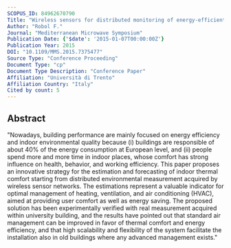 ```yaml
---
SCOPUS_ID: 84962670790
Title: "Wireless sensors for distributed monitoring of energy-efficient smart buildings"
Author: "Robol F."
Journal: "Mediterranean Microwave Symposium"
Publication Date: {'$date': '2015-01-07T00:00:00Z'}
Publication Year: 2015
DOI: "10.1109/MMS.2015.7375477"
Source Type: "Conference Proceeding"
Document Type: "cp"
Document Type Description: "Conference Paper"
Affiliation: "Università di Trento"
Affiliation Country: "Italy"
Cited by count: 5
---
```


## Abstract
"Nowadays, building performance are mainly focused on energy efficiency and indoor environmental quality because (i) buildings are responsible of about 40% of the energy consumption at European level, and (ii) people spend more and more time in indoor places, whose comfort has strong influence on health, behavior, and working efficiency. This paper proposes an innovative strategy for the estimation and forecasting of indoor thermal comfort starting from distributed environmental measurement acquired by wireless sensor networks. The estimations represent a valuable indicator for optimal management of heating, ventilation, and air conditioning (HVAC), aimed at providing user comfort as well as energy saving. The proposed solution has been experimentally verified with real measurement acquired within university building, and the results have pointed out that standard air management can be improved in favor of thermal comfort and energy efficiency, and that high scalability and flexibility of the system facilitate the installation also in old buildings where any advanced management exists."
